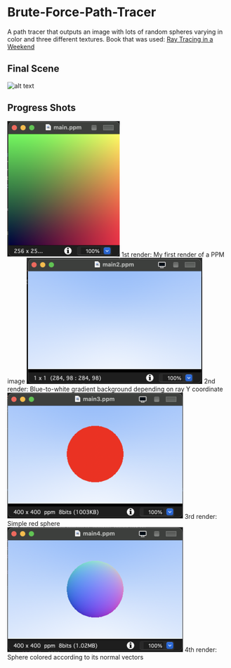 # Brute-Force-Path-Tracer
A path tracer that outputs an image with lots of random spheres varying in color and three different textures. Book that was used: [Ray Tracing in a Weekend](https://raytracing.github.io/books/RayTracingInOneWeekend.html) 

## Final Scene 
![alt text](https://github.com/issoni/Brute-Force-Path-Tracer/blob/main/renders/main20.png "Final Scene")

## Progress Shots 
<img src="https://github.com/issoni/Brute-Force-Path-Tracer/blob/main/renders/main1.png" width="256"/> 
1st render: My first render of a PPM image 


<img src="https://github.com/issoni/Brute-Force-Path-Tracer/blob/main/renders/main2.png" width="400"/> 
2nd render: Blue-to-white gradient background depending on ray Y coordinate  


<img src="https://github.com/issoni/Brute-Force-Path-Tracer/blob/main/renders/main3.png" width="400"/>
3rd render: Simple red sphere 


<img src="https://github.com/issoni/Brute-Force-Path-Tracer/blob/main/renders/main4.png" width="400"/>
4th render: Sphere colored according to its normal vectors 




